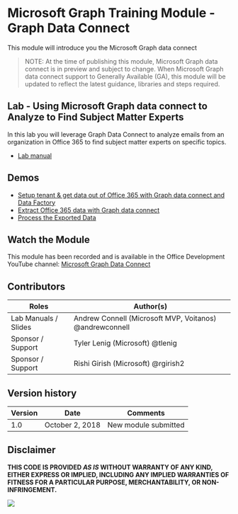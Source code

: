 # Microsoft Graph Training Module - Graph Data Connect

This module will introduce you the Microsoft Graph data connect

> NOTE: At the time of publishing this module, Microsoft Graph data connect is in preview and subject to change. When Microsoft Graph data connect support to Generally Available (GA), this module will be updated to reflect the latest guidance, libraries and steps required.

## Lab - Using Microsoft Graph data connect to Analyze to Find Subject Matter Experts

In this lab you will leverage Graph Data Connect to analyze emails from an organization in Office 365 to find subject matter experts on specific topics.

- [Lab manual](./Lab.md)

## Demos

- [Setup tenant & get data out of Office 365 with Graph data connect and Data Factory](./Demos/01-setup)
- [Extract Office 365 data with Graph data connect](./Demos/02-extract)
- [Process the Exported Data](./Demos/03-app)

## Watch the Module

This module has been recorded and is available in the Office Development YouTube channel: [Microsoft Graph Data Connect](https://www.youtube.com/watch?v=jt18lCsVsvI)

## Contributors
| Roles                | Author(s)                                               |
| -------------------- | ------------------------------------------------------- |
| Lab Manuals / Slides | Andrew Connell (Microsoft MVP, Voitanos) @andrewconnell |
| Sponsor / Support    | Tyler Lenig (Microsoft) @tlenig                         |
| Sponsor / Support    | Rishi Girish (Microsoft) @rgirish2                      |

## Version history

| Version | Date            | Comments             |
| ------- | --------------- | -------------------- |
| 1.0     | October 2, 2018 | New module submitted |

## Disclaimer

**THIS CODE IS PROVIDED _AS IS_ WITHOUT WARRANTY OF ANY KIND, EITHER EXPRESS OR IMPLIED, INCLUDING ANY IMPLIED WARRANTIES OF FITNESS FOR A PARTICULAR PURPOSE, MERCHANTABILITY, OR NON-INFRINGEMENT.**

<img src="https://telemetry.sharepointpnp.com/msgraph-training-dataconnect" />

